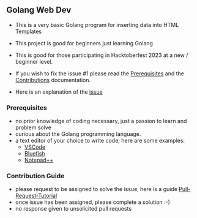 ## Golang Web Dev

-   This is a very basic Golang program for inserting data into HTML Templates

-   This project is good for beginners just learning Golang

-   This is good for those participating in Hacktoberfest 2023 at a new / beginner level.

-   If you wish to fix the issue #1 please read the [Prerequisites](#prerequisites) and the [Contributions](#contributions) documentation.

-   Here is an explanation of the [issue](/issue.md)

### Prerequisites
-   no prior knowledge of coding necessary, just a passion to learn and problem solve
-   curious about the Golang programming language.
-   a text editor of your choice to write code; here are some examples:
    -   [VSCode](https://code.visualstudio.com/)
    -   [Bluefish](https://bluefish.openoffice.nl)
    -   [Notepad++](https://notepad-plus-plus.org)

### Contribution Guide
-   please request to be assigned to solve the issue, here is a guide [Pull-Request-Tutorial](https://github.com/goobric/tutorial-pull-request-HF23/blob/main/instructions.md)
-   once issue has been assigned, please complete a solution :-) 
-   no response given to unsolicited pull requests
